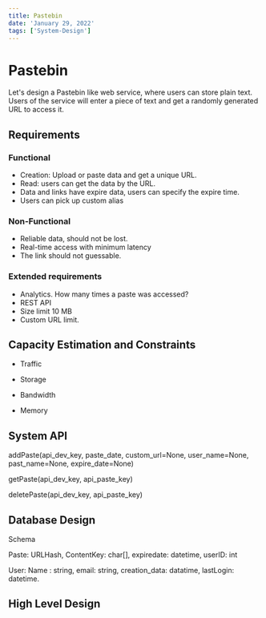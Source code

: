 ```yaml
---
title: Pastebin
date: 'January 29, 2022'
tags: ['System-Design']
---
```

# Pastebin

Let's design a Pastebin like web service, where users can store plain text. Users of the service will enter a piece of text and get a randomly generated URL to access it.

## Requirements

### Functional

* Creation: Upload or paste data and get a unique URL.
* Read: users can get the data by the URL.
* Data and links have expire data, users can specify the expire time.
* Users can pick up custom alias

### Non-Functional

* Reliable data, should not be lost.
* Real-time access with minimum latency
* The link should not guessable.

### Extended requirements

* Analytics. How many times a paste was accessed?
* REST API
* Size limit 10 MB
* Custom URL limit.

## Capacity Estimation and Constraints

* Traffic

* Storage
* Bandwidth
* Memory

## System API

addPaste(api_dev_key, paste_date, custom_url=None, user_name=None, past_name=None, expire_date=None)

getPaste(api_dev_key, api_paste_key)

deletePaste(api_dev_key, api_paste_key)

## Database Design

Schema

Paste: URLHash, ContentKey: char[], expiredate: datetime, userID: int

User: Name : string, email: string, creation_data: datatime, lastLogin: datetime.

## High Level Design
